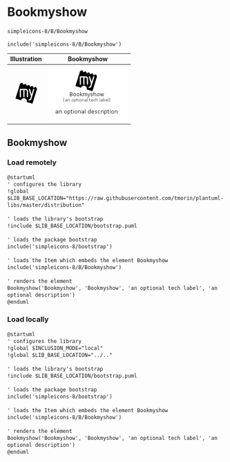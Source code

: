 # Bookmyshow


```text
simpleicons-8/B/Bookmyshow
```

```text
include('simpleicons-8/B/Bookmyshow')
```



| Illustration | Bookmyshow |
| :---: | :---: |
| ![illustration for Illustration](../../simpleicons-8/B/Bookmyshow.png) | ![illustration for Bookmyshow](../../simpleicons-8/B/Bookmyshow.Local.png) |




## Bookmyshow

### Load remotely
```plantuml
@startuml
' configures the library
!global $LIB_BASE_LOCATION="https://raw.githubusercontent.com/tmorin/plantuml-libs/master/distribution"

' loads the library's bootstrap
!include $LIB_BASE_LOCATION/bootstrap.puml

' loads the package bootstrap
include('simpleicons-8/bootstrap')

' loads the Item which embeds the element Bookmyshow
include('simpleicons-8/B/Bookmyshow')

' renders the element
Bookmyshow('Bookmyshow', 'Bookmyshow', 'an optional tech label', 'an optional description')
@enduml
```

### Load locally
```plantuml
@startuml
' configures the library
!global $INCLUSION_MODE="local"
!global $LIB_BASE_LOCATION="../.."

' loads the library's bootstrap
!include $LIB_BASE_LOCATION/bootstrap.puml

' loads the package bootstrap
include('simpleicons-8/bootstrap')

' loads the Item which embeds the element Bookmyshow
include('simpleicons-8/B/Bookmyshow')

' renders the element
Bookmyshow('Bookmyshow', 'Bookmyshow', 'an optional tech label', 'an optional description')
@enduml
```

